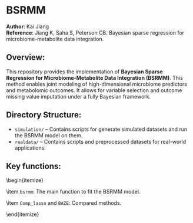 # BSRMM

**Author**: Kai Jiang  
**Reference**: Jiang K, Saha S, Peterson CB. Bayesian sparse regression for microbiome-metabolite data integration.

## Overview:

This repository provides the implementation of **Bayesian Sparse Regression for Microbiome-Metabolite Data Integration (BSRMM)**. This method enables joint modeling of high-dimensional microbiome predictors and metabolomic outcomes. It allows for variable selection and outcome missing value imputation under a fully Bayesian framework.

## Directory Structure:

- `simulation/` – Contains scripts for generate simulated datasets and run the BSRMM model on them.
- `realdata/` – Contains scripts and preprocessed datasets for real-world applications.

## Key functions:
\begin{itemize}

\item `bsrmm`: The main function to fit the BSRMM model.

\item `Comp_lasso` and `BAZE`: Compared methods. 

\end{itemize}
